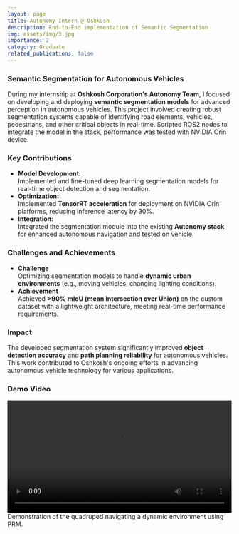 ```yaml
---
layout: page
title: Autonomy Intern @ Oshkosh
description: End-to-End implementation of Semantic Segmentation   
img: assets/img/3.jpg
importance: 2
category: Graduate
related_publications: false
---
```


### Semantic Segmentation for Autonomous Vehicles  
During my internship at **Oshkosh Corporation's Autonomy Team**, I focused on developing and deploying **semantic segmentation models** for advanced perception in autonomous vehicles. This project involved creating robust segmentation systems capable of identifying road elements, vehicles, pedestrians, and other critical objects in real-time. Scripted ROS2 nodes to integrate the model in the stack, performance was tested with NVIDIA Orin device. 

### **Key Contributions**
- **Model Development:**  
  Implemented and fine-tuned deep learning segmentation models for real-time object detection and segmentation.    
- **Optimization:**  
  Implemented **TensorRT acceleration** for deployment on NVIDIA Orin platforms, reducing inference latency by 30%.  
- **Integration:**  
  Integrated the segmentation module into the existing **Autonomy stack** for enhanced autonomous navigation and tested on vehicle.  

### **Challenges and Achievements**
- **Challenge**  
  Optimizing segmentation models to handle **dynamic urban environments** (e.g., moving vehicles, changing lighting conditions).  
- **Achievement**  
  Achieved **>90% mIoU (mean Intersection over Union)** on the custom dataset with a lightweight architecture, meeting real-time performance requirements.

### **Impact**
The developed segmentation system significantly improved **object detection accuracy** and **path planning reliability** for autonomous vehicles. This work contributed to Oshkosh's ongoing efforts in advancing autonomous vehicle technology for various applications.

### **Demo Video**
<div class="row justify-content-sm-center">
    <div class="col-sm-8 mt-3">
        <video controls width="100%">
            <source src="assets/videos/quadruped_navigation.mp4" type="video/mp4">
            Your browser does not support the video tag.
        </video>
    </div>
</div>
<div class="caption">
    Demonstration of the quadruped navigating a dynamic environment using PRM.
</div>
